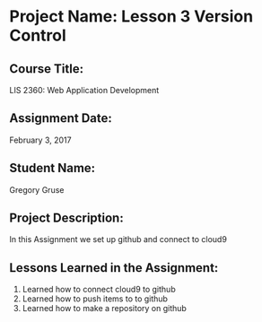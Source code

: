 # Project Name:  Lesson 3 Version Control

## Course Title:
LIS 2360:  Web Application Development

## Assignment Date:  
February 3, 2017

## Student Name:  
Gregory Gruse

## Project Description:
In this Assignment we set up github and connect to cloud9

## Lessons Learned in the Assignment:
1. Learned how to connect cloud9 to github
2. Learned how to push items to to github
3. Learned how to make a repository on github
